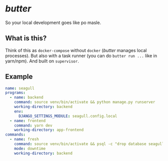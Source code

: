 # _butter_

So your local development goes like po masle.

## What is this?

Think of this as `docker-compose` without `docker` (_butter_ manages local processes). But also with a task runner (you can do `butter run ...` like in yarn/npm). And built on `supervisor`.

## Example

```yaml
name: seagull 
programs:
  - name: backend
    command: source venv/bin/activate && python manage.py runserver
    working-directory: backend 
    env:
      DJANGO_SETTINGS_MODULE: seagull.config.local
  - name: frontend
    command: yarn dev
    working-directory: app-frontend
commands:
  - name: fresh
    command: source venv/bin/activate && psql -c "drop database seagull" && psql -c "create database seagull" && python manage.py migrate
    mode: downtime
    working-directory: backend 
```
